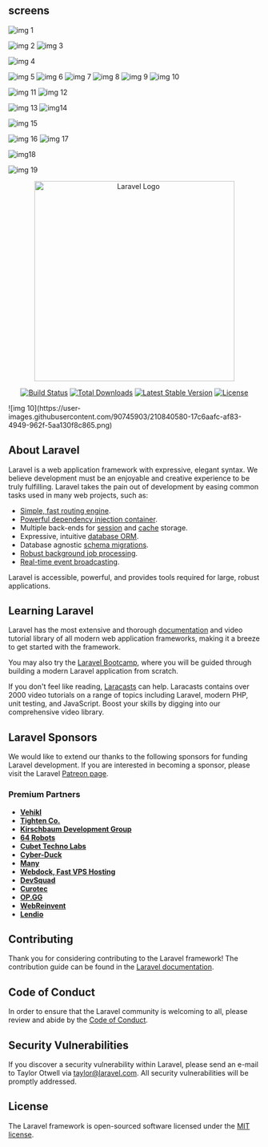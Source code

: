 ## screens 
![img 1](https://user-images.githubusercontent.com/90745903/210840387-2dafe94c-1e5a-43d7-932b-53eafd72dcbd.png)

![img 2](https://user-images.githubusercontent.com/90745903/210840403-1f248a5e-72fb-4ebf-b95a-09e290f4f958.png)
![img 3](https://user-images.githubusercontent.com/90745903/210840417-7e109a43-c407-4de0-bffa-0f5c423b177b.png)

![img 4](https://user-images.githubusercontent.com/90745903/210840527-bd04eb52-26c4-4d6c-928c-30ddbe5536e0.png)


![img 5](https://user-images.githubusercontent.com/90745903/210840493-6090f18b-aa8e-4b57-97f9-140df4c8f60e.png)
![img 6](https://user-images.githubusercontent.com/90745903/210840511-10773659-b1e5-40ae-9297-68fffb25601b.png)
![img 7](https://user-images.githubusercontent.com/90745903/210840554-ed0ac541-bfe1-4b6a-a8d9-1e6fef8175fa.png)
![img 8](https://user-images.githubusercontent.com/90745903/210840565-ebffaf7f-47ee-4380-b0f5-605dd96deb32.png)
![img 9](https://user-images.githubusercontent.com/90745903/210840572-b5bad7ed-8251-40dc-95a3-bfd3cdacdb3a.png)
![img 10](https://user-images.githubusercontent.com/90745903/210840632-36d9c766-fe37-4035-b0d8-f4e48c5a0eaf.png)

![img 11](https://user-images.githubusercontent.com/90745903/210840656-72f50621-8cd6-4f66-a868-a0d92fc45fc4.png)
![img 12](https://user-images.githubusercontent.com/90745903/210840667-9df00c1e-e690-40df-854e-545594413fc7.png)

![img 13](https://user-images.githubusercontent.com/90745903/210840679-cf1d9e99-e5de-4717-ba73-b40d37accb83.png)
![img14](https://user-images.githubusercontent.com/90745903/210840691-818b4aee-67b0-4c2b-bd82-6a5aee36eb38.png)

![img 15](https://user-images.githubusercontent.com/90745903/210840748-c2718609-4782-43cb-8d61-d05b92780008.png)

![img 16](https://user-images.githubusercontent.com/90745903/210840815-2012ef23-d998-4380-a4ef-9d19a9d97b4f.png)
![img 17](https://user-images.githubusercontent.com/90745903/210840822-cfe25bf8-ac8b-4f1e-996d-52e628163350.png)

![img18](https://user-images.githubusercontent.com/90745903/210840827-6b57eeaa-fac9-411e-b110-3be801d7aba4.png)

![img 19](https://user-images.githubusercontent.com/90745903/210840836-74dd0eb5-46e5-4be0-8cca-7f7c7a95dea4.png)



<p align="center"><a href="https://laravel.com" target="_blank"><img src="https://raw.githubusercontent.com/laravel/art/master/logo-lockup/5%20SVG/2%20CMYK/1%20Full%20Color/laravel-logolockup-cmyk-red.svg" width="400" alt="Laravel Logo"></a></p>

<p align="center">
<a href="https://travis-ci.org/laravel/framework"><img src="https://travis-ci.org/laravel/framework.svg" alt="Build Status"></a>
<a href="https://packagist.org/packages/laravel/framework"><img src="https://img.shields.io/packagist/dt/laravel/framework" alt="Total Downloads"></a>
<a href="https://packagist.org/packages/laravel/framework"><img src="https://img.shields.io/packagist/v/laravel/framework" alt="Latest Stable Version"></a>
<a href="https://packagist.org/packages/laravel/framework"><img src="https://img.shields.io/packagist/l/laravel/framework" alt="License"></a>
</p>![img 10](https://user-images.githubusercontent.com/90745903/210840580-17c6aafc-af83-4949-962f-5aa130f8c865.png)


## About Laravel

Laravel is a web application framework with expressive, elegant syntax. We believe development must be an enjoyable and creative experience to be truly fulfilling. Laravel takes the pain out of development by easing common tasks used in many web projects, such as:

- [Simple, fast routing engine](https://laravel.com/docs/routing).
- [Powerful dependency injection container](https://laravel.com/docs/container).
- Multiple back-ends for [session](https://laravel.com/docs/session) and [cache](https://laravel.com/docs/cache) storage.
- Expressive, intuitive [database ORM](https://laravel.com/docs/eloquent).
- Database agnostic [schema migrations](https://laravel.com/docs/migrations).
- [Robust background job processing](https://laravel.com/docs/queues).
- [Real-time event broadcasting](https://laravel.com/docs/broadcasting).

Laravel is accessible, powerful, and provides tools required for large, robust applications.

## Learning Laravel

Laravel has the most extensive and thorough [documentation](https://laravel.com/docs) and video tutorial library of all modern web application frameworks, making it a breeze to get started with the framework.

You may also try the [Laravel Bootcamp](https://bootcamp.laravel.com), where you will be guided through building a modern Laravel application from scratch.

If you don't feel like reading, [Laracasts](https://laracasts.com) can help. Laracasts contains over 2000 video tutorials on a range of topics including Laravel, modern PHP, unit testing, and JavaScript. Boost your skills by digging into our comprehensive video library.

## Laravel Sponsors

We would like to extend our thanks to the following sponsors for funding Laravel development. If you are interested in becoming a sponsor, please visit the Laravel [Patreon page](https://patreon.com/taylorotwell).

### Premium Partners

- **[Vehikl](https://vehikl.com/)**
- **[Tighten Co.](https://tighten.co)**
- **[Kirschbaum Development Group](https://kirschbaumdevelopment.com)**
- **[64 Robots](https://64robots.com)**
- **[Cubet Techno Labs](https://cubettech.com)**
- **[Cyber-Duck](https://cyber-duck.co.uk)**
- **[Many](https://www.many.co.uk)**
- **[Webdock, Fast VPS Hosting](https://www.webdock.io/en)**
- **[DevSquad](https://devsquad.com)**
- **[Curotec](https://www.curotec.com/services/technologies/laravel/)**
- **[OP.GG](https://op.gg)**
- **[WebReinvent](https://webreinvent.com/?utm_source=laravel&utm_medium=github&utm_campaign=patreon-sponsors)**
- **[Lendio](https://lendio.com)**

## Contributing

Thank you for considering contributing to the Laravel framework! The contribution guide can be found in the [Laravel documentation](https://laravel.com/docs/contributions).

## Code of Conduct

In order to ensure that the Laravel community is welcoming to all, please review and abide by the [Code of Conduct](https://laravel.com/docs/contributions#code-of-conduct).

## Security Vulnerabilities

If you discover a security vulnerability within Laravel, please send an e-mail to Taylor Otwell via [taylor@laravel.com](mailto:taylor@laravel.com). All security vulnerabilities will be promptly addressed.

## License

The Laravel framework is open-sourced software licensed under the [MIT license](https://opensource.org/licenses/MIT).

